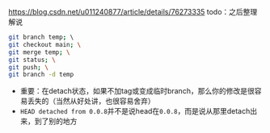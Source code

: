 https://blog.csdn.net/u011240877/article/details/76273335
todo：之后整理解说
```sh
git branch temp; \                  
git checkout main; \
git merge temp; \
git status; \
git push; \
git branch -d temp
```
- 重要：在detach状态，如果不加tag或变成临时branch，那么你的修改是很容易丢失的（当然从好处讲，也很容易舍弃）
- `HEAD detached from 0.0.8`并不是说head在`0.0.8`，而是说从那里detach出来，到了别的地方